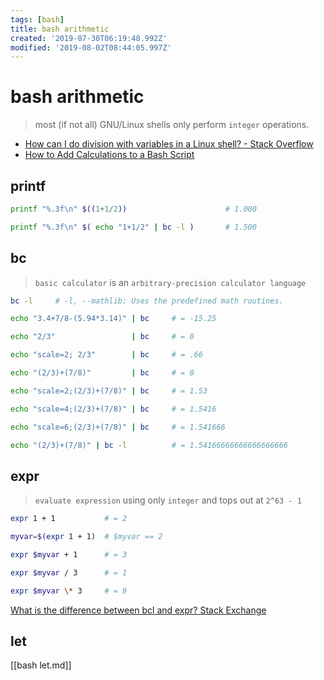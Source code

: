 ```yaml
---
tags: [bash]
title: bash arithmetic
created: '2019-07-30T06:19:48.992Z'
modified: '2019-08-02T08:44:05.997Z'
---
```


# bash arithmetic

>  most (if not all) GNU/Linux shells only perform `integer` operations.

- [How can I do division with variables in a Linux shell? - Stack Overflow](https://stackoverflow.com/a/18093887)
- [How to Add Calculations to a Bash Script](https://www.lifewire.com/arithmetic-in-bash-2200566)

## printf
```sh
printf "%.3f\n" $((1+1/2))                      # 1.000

printf "%.3f\n" $( echo "1+1/2" | bc -l )       # 1.500
```


## bc

> `basic calculator` is an `arbitrary-precision calculator language`

```sh
bc -l     # -l, --mathlib: Uses the predefined math routines.

echo "3.4+7/8-(5.94*3.14)" | bc     # = -15.25

echo "2/3"                 | bc     # = 0

echo "scale=2; 2/3"        | bc     # = .66

echo "(2/3)+(7/8)"         | bc     # = 0

echo "scale=2;(2/3)+(7/8)" | bc     # = 1.53

echo "scale=4;(2/3)+(7/8)" | bc     # = 1.5416

echo "scale=6;(2/3)+(7/8)" | bc     # = 1.541666

echo "(2/3)+(7/8)" | bc -l          # = 1.54166666666666666666
```

## expr
> `evaluate expression` using only `integer` and tops out at `2^63 - 1`
```sh
expr 1 + 1           # = 2

myvar=$(expr 1 + 1)  # $myvar == 2

expr $myvar + 1      # = 3

expr $myvar / 3      # = 1

expr $myvar \* 3     # = 9
```
[What is the difference between bcl and expr? Stack Exchange](https://unix.stackexchange.com/a/327468)

## let

[[bash let.md]]
